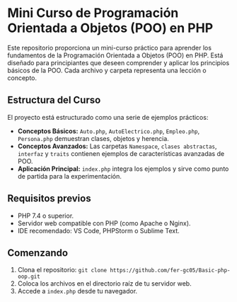 # Mini Curso de Programación Orientada a Objetos (POO) en PHP

Este repositorio proporciona un mini-curso práctico para aprender los fundamentos de la Programación Orientada a Objetos (POO) en PHP. Está diseñado para principiantes que deseen comprender y aplicar los principios básicos de la POO. Cada archivo y carpeta representa una lección o concepto.

## Estructura del Curso

El proyecto está estructurado como una serie de ejemplos prácticos:

* **Conceptos Básicos:** `Auto.php`, `AutoElectrico.php`, `Empleo.php`, `Persona.php` demuestran clases, objetos y herencia.
* **Conceptos Avanzados:** Las carpetas `Namespace`, `clases abstractas`, `interfaz` y `traits` contienen ejemplos de características avanzadas de POO.
* **Aplicación Principal:** `index.php` integra los ejemplos y sirve como punto de partida para la experimentación.


## Requisitos previos

* PHP 7.4 o superior.
* Servidor web compatible con PHP (como Apache o Nginx).
* IDE recomendado: VS Code, PHPStorm o Sublime Text.

## Comenzando

1. Clona el repositorio: `git clone https://github.com/fer-gc05/Basic-php-oop.git`
2. Coloca los archivos en el directorio raíz de tu servidor web.
3. Accede a `index.php` desde tu navegador.
